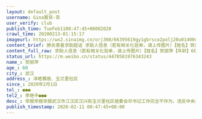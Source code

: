 ```yaml
---
layout: default_post
username: Gina寳貝-乖
user_verify: club
publish_time: TueFeb1100:47:45+08002020
crawl_time: 20200213-01:15:17
imageurl: https://wx2.sinaimg.cn/orj360/66395619gy1gbrsco2polj20u01400u4.jpg,https://wx4.sinaimg.cn/orj360/66395619gy1gbrscoo389j20u014041u.jpg
content_brief: 肺炎患者求助超话 求助人信息（若有相关化验单，请上传图片）【姓名】贺丽萍【年龄】60【所在城市】武汉【所在小区、社区】泽皓雅居、玉兰里社区【患病时间】2020年2月1日【联系方式】●●●【其他紧急联系人】李艳平●●●【病情描述】 举报举报举报：武汉市江汉区汉兴街玉兰 ...全文
content_full_raw: 求助人信息（若有相关化验单，请上传图片）【姓名】贺丽萍【年龄】60【所在城市】武汉【所在小区、社区】泽皓雅居、玉兰里社区【患病时间】2020年2月1日【联系方式】●●●【其他紧急联系人】李艳平●●●【病情描述】举报举报举报：武汉市江汉区汉兴街玉兰里社区居委会邓书记工作完全不作为，违反中央规定对冠状病毒已确诊人员必须安置的要求，并未按要求对社区内患者进行安置，且屡次推脱！！！望政府重视！患者贺丽萍，身份证号●●●，已为双肺感染重症患者，且核酸检测结果为阳性，其配偶为医务工作者，在工作途中已因感染后不得治于2月5日离世，同时，孩子为年龄33岁的智力残障人士（毫无自理能力的弱智群体），患者已发烧并腹泻多日，没吃没喝，这样艰难的情况社区人员却无动于衷，更未给予应有的安置，患者多次亲自去社区上门求救，均视而不见，无人问津，并推卸责任说是上层不给名额安排，这完全违背了我们老百姓所看到的国家及政府的相关通知，如此没有人性惨无人道的事情让人愤怒，恳求国家及政府为这位实在困难且不幸的患者做主！！！
status_url: https://m.weibo.cn/status/4470581976343243
name_: 贺丽萍
age_: 60
city_: 武汉
address_: 泽皓雅居、玉兰里社区
since_: 2020年2月1日
tel_: ●●●
tel2_: 李艳平●●●
desc_: 举报举报举报武汉市江汉区汉兴街玉兰里社区居委会邓书记工作完全不作为，违反中央规定对冠状病毒已确诊人员必须安置的要求，并未按要求对社区内患者进行安置，且屡次推脱！！！望政府重视！患者贺丽萍，身份证号●●●，已为双肺感染重症患者，且核酸检测结果为阳性，其配偶为医务工作者，在工作途中已因感染后不得治于2月5日离世，同时，孩子为年龄33岁的智力残障人士（毫无自理能力的弱智群体），患者已发烧并腹泻多日，没吃没喝，这样艰难的情况社区人员却无动于衷，更未给予应有的安置，患者多次亲自去社区上门求救，均视而不见，无人问津，并推卸责任说是上层不给名额安排，这完全违背了我们老百姓所看到的国家及政府的相关通知，如此没有人性惨无人道的事情让人愤怒，恳求国家及政府为这位实在困难且不幸的患者做主！！！
publish_timestamp: 2020-02-11 00:47:45+08:00
---
```

